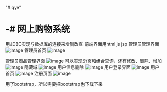 "# qye" 
# -# 网上购物系统
用JDBC实现与数据库的连接来增删改查
前端界面用html js jsp
管理员管理界面
![image](https://user-images.githubusercontent.com/84823288/126171338-02c69918-013d-44e5-a754-ec5390e1a8c7.png)
管理员首页
![image](https://user-images.githubusercontent.com/84823288/126171625-5b25f1e2-314b-45b4-8d18-91614bbc8f2c.png)

管理员商品管理界面
![image](https://user-images.githubusercontent.com/84823288/126171675-52a5fe81-87f2-48c1-a16e-54b549d15c9f.png)
可以实现分页和组合查询，还有修改、删除、增加
![image](https://user-images.githubusercontent.com/84823288/126171917-606c354c-6ad9-418a-8a3f-c4f602f4df72.png)
隐藏域
![image](https://user-images.githubusercontent.com/84823288/126171982-baeac75e-fa82-4766-8ae3-c802a08453f5.png)
用户信息删除
![image](https://user-images.githubusercontent.com/84823288/126172094-c74642f5-d808-45fd-9d10-1553f873af19.png)
用户登录界面
![image](https://user-images.githubusercontent.com/84823288/126172187-c7d35485-ccf5-4ded-8ddb-29f4dbae4e76.png)
用户首页
![image](https://user-images.githubusercontent.com/84823288/126172306-b494f2ab-f6d8-47ea-aa1e-e43ab400f108.png)
注册页面
![image](https://user-images.githubusercontent.com/84823288/126172371-9986d409-1f2e-41d4-8ee8-5733b892bb32.png)

用了bootstrap，所以需要把bootstrap也下载下来
